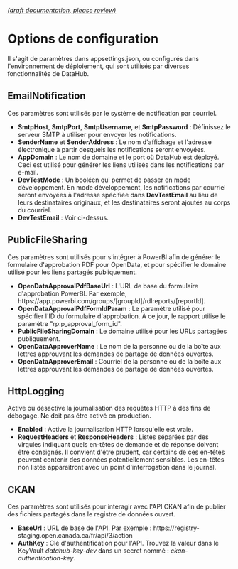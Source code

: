 [_metadata_: remarks]:- "Automatically translated with DeepL. From: /Configuration-options.md"

[_(draft documentation, please review)_](/Configuration-options.md)

# Options de configuration
Il s'agit de paramètres dans appsettings.json, ou configurés dans l'environnement de déploiement, qui sont utilisés par diverses fonctionnalités de DataHub.

## EmailNotification
Ces paramètres sont utilisés par le système de notification par courriel.

- **SmtpHost**, **SmtpPort**, **SmtpUsername**, et **SmtpPassword** : Définissez le serveur SMTP à utiliser pour envoyer les notifications.
- **SenderName** et **SenderAddress** : Le nom d'affichage et l'adresse électronique à partir desquels les notifications seront envoyées.
- **AppDomain** : Le nom de domaine et le port où DataHub est déployé. Ceci est utilisé pour générer les liens utilisés dans les notifications par e-mail.
- **DevTestMode** : Un booléen qui permet de passer en mode développement. En mode développement, les notifications par courriel seront envoyées à l'adresse spécifiée dans **DevTestEmail** au lieu de leurs destinataires originaux, et les destinataires seront ajoutés au corps du courriel.
- **DevTestEmail** : Voir ci-dessus.

## PublicFileSharing
Ces paramètres sont utilisés pour s'intégrer à PowerBI afin de générer le formulaire d'approbation PDF pour OpenData, et pour spécifier le domaine utilisé pour les liens partagés publiquement.

- **OpenDataApprovalPdfBaseUrl** : L'URL de base du formulaire d'approbation PowerBI. Par exemple, https\://app.powerbi.com/groups/[groupId]/rdlreports/[reportId].
- **OpenDataApprovalPdfFormIdParam** : Le paramètre utilisé pour spécifier l'ID du formulaire d'approbation. À ce jour, le rapport utilise le paramètre "rp:p_approval_form_id".
- **PublicFileSharingDomain** : Le domaine utilisé pour les URLs partagées publiquement.
- **OpenDataApproverName** : Le nom de la personne ou de la boîte aux lettres approuvant les demandes de partage de données ouvertes.
- **OpenDataApproverEmail** : Courriel de la personne ou de la boîte aux lettres approuvant les demandes de partage de données ouvertes.

## HttpLogging
Active ou désactive la journalisation des requêtes HTTP à des fins de débogage. Ne doit pas être activé en production.

- **Enabled** : Active la journalisation HTTP lorsqu'elle est vraie.
- **RequestHeaders** et **ResponseHeaders** : Listes séparées par des virgules indiquant quels en-têtes de demande et de réponse doivent être consignés. Il convient d'être prudent, car certains de ces en-têtes peuvent contenir des données potentiellement sensibles. Les en-têtes non listés apparaîtront avec un point d'interrogation dans le journal.

## CKAN
Ces paramètres sont utilisés pour interagir avec l'API CKAN afin de publier des fichiers partagés dans le registre de données ouvert.

- **BaseUrl** : URL de base de l'API. Par exemple : https\://registry-staging.open.canada.ca/fr/api/3/action
- **AuthKey** : Clé d'authentification pour l'API. Trouvez la valeur dans le KeyVault _datahub-key-dev_ dans un secret nommé : _ckan-authentication-key_.
